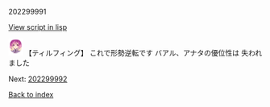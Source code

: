 202299991

[View script in lisp](../scripts/202299991.txt)

<img src="../images/units/101415.png" alt="101415.png" height="34"/>
【ティルフィング】
これで形勢逆転です
バアル、アナタの優位性は
失われました

Next: [202299992](202299992.md)

[Back to index](index.md)

